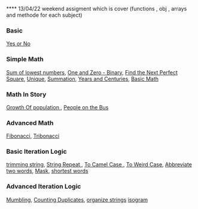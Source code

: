 \*\*\*\* 13/04/22 weekend assigment which is cover (functions , obj , arrays and methode for each subject)

### Basic

[Yes or No](Ex.1.1.js)

### Simple Math

[Sum of lowest numbers](Ex.2.1.js),
[One and Zero - Binary](Ex.2.2.js),
[Find the Next Perfect Square](Ex.2.3.js),
[Unique](Ex.2.4.js),
[Summation](Ex.2.5.js),
[Years and Centuries](Ex.2.6.js),
[Basic Math](Ex.2.7.js)

### Math In Story

[ Growth Of population ](Ex.3.1.js),
[People on the Bus](Ex.3.2.js)

### Advanced Math

[Fibonacci](Ex.4.1.js),
[Tribonacci](Ex.4.2.js)

### Basic Iteration Logic

[trimming string](Ex.5.1.js),
[String Repeat ](Ex.5.2.js),
[To Camel Case ](Ex.5.3.js),
[To Weird Case](Ex.5.4.js),
[Abbreviate two words](Ex.5.5.js),
[Mask](Ex.5.6.js),
[shortest words ](Ex.5.6.js)

### Advanced Iteration Logic

[Mumbling](Ex.6.1.js),
[Counting Duplicates](Ex.6.2.js),
[organize strings](Ex.6.3.js)
[isogram](Ex.6.4.js)
